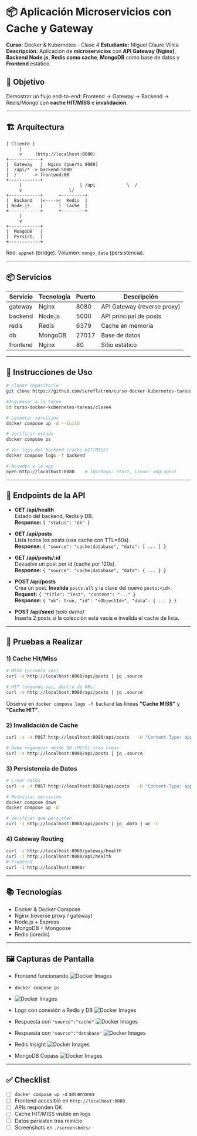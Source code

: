 # 📦 Aplicación Microservicios con Cache y Gateway

**Curso:** Docker & Kubernetes - Clase 4
**Estudiante:** Miguel Claure Villca
**Descripción:** Aplicación de **microservicios** con **API Gateway (Nginx)**, **Backend Node.js**,
**Redis como cache**, **MongoDB** como base de datos y **Frontend** estático.

## 🧠 Objetivo
Demostrar un flujo end-to-end: Frontend → Gateway → Backend → Redis/Mongo con **cache HIT/MISS** e **invalidación**.

---

## 🏗️ Arquitectura

```
[ Cliente ]
     |
     v     (http://localhost:8080)
+------------+
|  Gateway   |  Nginx (puerto 8080)
|  /api/* -> backend:5000
|  /      -> frontend:80
+------------+
     |                      | /api            \  /
     v                  \/
+------------+      +---------+
|  Backend   |<---->|  Redis  |
| Node.js    |      |  Cache  |
+------------+      +---------+
     |
     v
+------------+
|  MongoDB   |
|  Persist.  |
+------------+
```

Red: `appnet` (bridge). Volumen: `mongo_data` (persistencia).

---

## 📦 Servicios

| Servicio | Tecnología | Puerto | Descripción |
|----------|------------|--------|-------------|
| gateway  | Nginx      | 8080   | API Gateway (reverse proxy) |
| backend  | Node.js    | 5000   | API principal de posts |
| redis    | Redis      | 6379   | Cache en memoria |
| db       | MongoDB    | 27017  | Base de datos |
| frontend | Nginx      | 80     | Sitio estático |

---

## 🚀 Instrucciones de Uso

```bash
# Clonar repositorio
git clone https://github.com/sureflatron/curso-docker-kubernetes-tareas.git

#Ingreasar a la tarea
cd curso-docker-kubernetes-tareas/clase4

# Levantar servicios
docker compose up -d --build

# Verificar estado
docker compose ps

# Ver logs del backend (cache HIT/MISS)
docker compose logs -f backend

# Acceder a la app
open http://localhost:8080    # (Windows: start, Linux: xdg-open)
```

---

## 🔌 Endpoints de la API

- **GET /api/health**  
  Estado del backend, Redis y DB.  
  **Response:** `{ "status": "ok" }`

- **GET /api/posts**  
  Lista todos los posts (usa cache con TTL=60s).  
  **Response:** `{ "source": "cache|database", "data": [ ... ] }`

- **GET /api/posts/:id**  
  Devuelve un post por id (cache por 120s).  
  **Response:** `{ "source": "cache|database", "data": { ... } }`

- **POST /api/posts**  
  Crea un post. **Invalida** `posts:all` y la clave del nuevo `posts:<id>`.  
  **Request:** `{ "title": "Test", "content": "..." }`  
  **Response:** `{ "ok": true, "id": "<ObjectId>", "data": { ... } }`

- **POST /api/seed** *(solo demo)*  
  Inserta 2 posts si la colección está vacía e invalida el cache de lista.

---

## 🧪 Pruebas a Realizar

### 1) Cache Hit/Miss
```bash
# MISS (primera vez)
curl -s http://localhost:8080/api/posts | jq .source

# HIT (segunda vez, dentro de 60s)
curl -s http://localhost:8080/api/posts | jq .source
```
Observa en `docker compose logs -f backend` las líneas **"Cache MISS"** y **"Cache HIT"**.

### 2) Invalidación de Cache
```bash
curl -s -X POST http://localhost:8080/api/posts   -H "Content-Type: application/json"   -d '{"title":"Test","content":"..."}' | jq

# Debe regenerar desde DB (MISS) tras crear
curl -s http://localhost:8080/api/posts | jq .source
```

### 3) Persistencia de Datos
```bash
# Crear datos
curl -s -X POST http://localhost:8080/api/posts   -H "Content-Type: application/json"   -d '{"title":"Persistencia","content":"Mongo volumen"}'

# Reiniciar servicios
docker compose down
docker compose up -d

# Verificar que persisten
curl -s http://localhost:8080/api/posts | jq .data | wc -c
```

### 4) Gateway Routing
```bash
curl -i http://localhost:8080/gateway/health
curl -i http://localhost:8080/api/health
# Frontend
curl -I http://localhost:8080/
```

---

## 📚 Tecnologías
- Docker & Docker Compose
- Nginx (reverse proxy / gateway)
- Node.js + Express
- MongoDB + Mongoose
- Redis (ioredis)

---

## 🖼️ Capturas de Pantalla
- Frontend funcionando
  ![Docker Images](./screenshots/front-end.png)

- `docker compose ps`
- ![Docker Images](./screenshots/ps.png)

- Logs con conexión a Redis y DB
  ![Docker Images](./screenshots/logs.png)

- Respuesta con `"source":"cache"`
![Docker Images](./screenshots/cache.png)

- Respuesta con `"source":"database"`
  ![Docker Images](./screenshots/database.png)

- Redis Insight
![Docker Images](./screenshots/redis.png)
  
- MongoDB Copass
![Docker Images](./screenshots/mongodb.png)  
---

## ✅ Checklist
- [ ] `docker compose up -d` sin errores
- [ ] Frontend accesible en `http://localhost:8080`
- [ ] APIs responden OK
- [ ] Cache HIT/MISS visible en logs
- [ ] Datos persisten tras reinicio
- [ ] Screenshots en `./screenshots/`